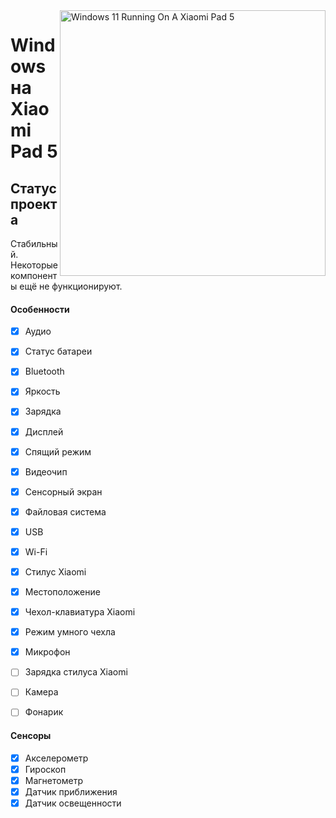 ﻿<img align="right" src="https://raw.githubusercontent.com/erdilS/Port-Windows-11-Xiaomi-Pad-5/main/nabu.png" width="425" alt="Windows 11 Running On A Xiaomi Pad 5">

# Windows на Xiaomi Pad 5

## Статус проекта

Стабильный. Некоторые компоненты ещё не функционируют.

#### Особенности

- [X] Аудио
- [X] Статус батареи
- [X] Bluetooth
- [X] Яркость
- [X] Зарядка
- [X] Дисплей
- [X] Спящий режим
- [X] Видеочип
- [X] Сенсорный экран
- [X] Файловая система
- [X] USB
- [X] Wi-Fi
- [X] Cтилус Xiaomi
- [X] Местоположение
- [X] Чехол-клавиатура Xiaomi
- [X] Режим умного чехла
- [X] Микрофон
- [ ] Зарядка стилуса Xiaomi
- [ ] Камера
- [ ] Фонарик


#### Сенсоры

- [X] Акселерометр
- [X] Гироскоп
- [X] Магнетометр
- [X] Датчик приближения
- [X] Датчик освещенности
